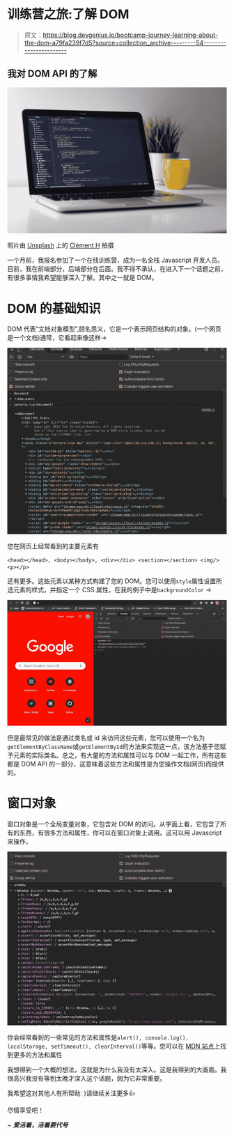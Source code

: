 # 训练营之旅:了解 DOM

> 原文：<https://blog.devgenius.io/bootcamp-journey-learning-about-the-dom-a79fa239f7d5?source=collection_archive---------54----------------------->

## 我对 DOM API 的了解

![](img/50f1a1ff0417f42ecda8c714061fa8b0.png)

照片由 [Unsplash](https://unsplash.com?utm_source=medium&utm_medium=referral) 上的 [Clément H](https://unsplash.com/@clemhlrdt?utm_source=medium&utm_medium=referral) 拍摄

一个月前，我报名参加了一个在线训练营，成为一名全栈 Javascript 开发人员。目前，我在前端部分，后端部分在后面。我不得不承认，在进入下一个话题之前，有很多事情我希望能够深入了解。其中之一就是 DOM。

# DOM 的基础知识

DOM 代表“文档对象模型”,顾名思义，它是一个表示网页结构的对象。(一个网页是一个文档)通常，它看起来像这样→

![](img/9f43437e4c00a8d82bb1b8935f469d74.png)

您在网页上经常看到的主要元素有

```
<head></head>, <body></body>, <div></div> <section></section> <img/> <p></p>
```

还有更多。这些元素以某种方式构建了您的 DOM。您可以使用`style`属性设置所选元素的样式，并指定一个 CSS 属性，在我的例子中是`backgroundColor` →

![](img/0674d564a7a539ff3b289a698d59f312.png)

但是最常见的做法是通过类名或 id 来访问这些元素，您可以使用一个名为`getElementByClassName`或`getElementById`的方法来实现这一点，该方法基于您赋予元素的实际类名。总之，有大量的方法和属性可以与 DOM 一起工作，所有这些都是 DOM API 的一部分，这意味着这些方法和属性是为您操作文档(网页)而提供的。

# 窗口对象

窗口对象是一个全局变量对象，它包含对 DOM 的访问。从字面上看，它包含了所有的东西，有很多方法和属性，你可以在窗口对象上调用。这可以用 Javascript 来操作。

![](img/c649ab01e3a42b1ce9fead9c0a92e47f.png)

你会经常看到的一些常见的方法和属性是`alert(), console.log(), localStorage, setTimeout(), clearInterval()`等等。您可以在 [MDN 站点](https://developer.mozilla.org/en-US/docs/Web/API/Window)上找到更多的方法和属性

我想得到一个大概的想法，这就是为什么我没有太深入。这是我得到的大画面。我很高兴我没有等到太晚才深入这个话题，因为它非常重要。

我希望这对其他人有所帮助: )请继续关注更多👍

尽情享受吧！

~ ***爱活着，活着要代号***